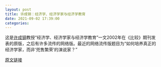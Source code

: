 ```yaml
---
layout: post
title: 许成钢：经济学、经济学家与经济学教育
date: 2021-09-02 17:39:00
categories:
---
```

这是[许成钢](https://www.cgxuwebsite.com/)教授“经济学、经济学家与经济学教育”一文2002年在《比较》期刊发表的原版，之后有许多流传的网络版。最近的网络流传版题目为“如何培养真正的经济学家，而非‘兜售繁荣’的演说家？”

[原文链接](/assets/pdf/经济学教育.pdf)